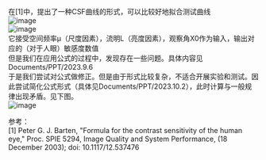 在[1]中，提出了一种CSF曲线的形式，可以比较好地拟合测试曲线  
![image](https://github.com/maple-lake/Surface-defect-measurement/blob/wqy/images/test_and_function.png)  
![image](https://github.com/maple-lake/Surface-defect-measurement/blob/wqy/images/CSF-formula.png)  
它接受空间频率μ（尺度因素），流明L（亮度因素），观察角X0作为输入，输出对应的（对于人眼）敏感度数值  
但是我们在应用公式的过程中，发现存在一些问题。具体内容见Documents/PPT/2023.9.6  
于是我们尝试对公式做修正。但是由于形式比较复杂，不适合开展实验和测试。因此尝试简化公式形式（具体见Documents/PPT/2023.10.2），此时计算与一般规律出现矛盾。见下图。  
![image](https://github.com/maple-lake/Surface-defect-measurement/blob/wqy/images/diff_between.png)  

  
参考：  
[1] Peter G. J. Barten, "Formula for the contrast sensitivity of the human eye,"
Proc. SPIE 5294, Image Quality and System Performance, (18 December
2003); doi: 10.1117/12.537476
